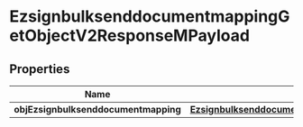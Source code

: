 

# EzsignbulksenddocumentmappingGetObjectV2ResponseMPayload

## Properties

Name | Type | Description | Notes
------------ | ------------- | ------------- | -------------
**objEzsignbulksenddocumentmapping** | [**EzsignbulksenddocumentmappingResponseCompound**](EzsignbulksenddocumentmappingResponseCompound.md) |  | 




